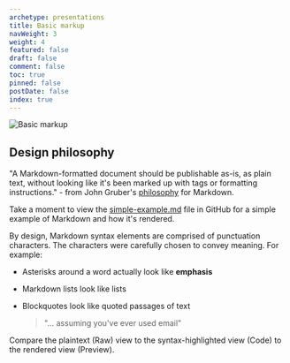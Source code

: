```yaml
---
archetype: presentations
title: Basic markup
navWeight: 3
weight: 4
featured: false
draft: false
comment: false
toc: true
pinned: false
postDate: false
index: true
---
```


![Basic markup][01]

## Design philosophy

"A Markdown-formatted document should be publishable as-is, as plain text, without looking like it's
been marked up with tags or formatting instructions." - from John Gruber's [philosophy][02] for
Markdown.

Take a moment to view the [simple-example.md][03] file in GitHub for a simple example of Markdown
and how it's rendered.

By design, Markdown syntax elements are comprised of punctuation characters. The characters were
carefully chosen to convey meaning. For example:

- Asterisks around a word actually look like **emphasis**
- Markdown lists look like lists
- Blockquotes look like quoted passages of text

  > "... assuming you've ever used email"

Compare the plaintext (Raw) view to the syntax-highlighted view (Code) to the rendered view
(Preview).

<!-- link references -->
[01]: images/markdown/slide4.png
[02]: https://daringfireball.net/projects/markdown/syntax#philosophy
[03]: https://github.com/sdwheeler/seanonit/blob/main/content/downloads/markdown/simple-example.md
